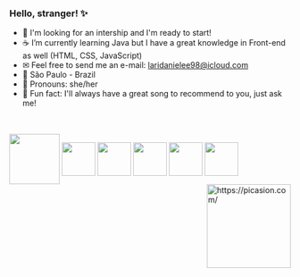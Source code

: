 ### Hello, stranger! ✨


- 🚀 I'm looking for an intership and I'm ready to start!
- ☕ I’m currently learning Java but I have a great knowledge in Front-end as well (HTML, CSS, JavaScript)
- ✉  Feel free to send me an e-mail: laridanielee98@icloud.com
- 🏡 São Paulo - Brazil 
- 🎠 Pronouns: she/her
- 🎸 Fun fact: I'll always have a great song to recommend to you, just ask me! 

## 
  <div style ="display:inline-block"><br>
            <img align="center" height="90" width="90" src="https://cdn.jsdelivr.net/gh/devicons/devicon/icons/git/git-original-wordmark.svg"/>
            <img align="center" height="60" width="60" src="https://cdn.jsdelivr.net/gh/devicons/devicon/icons/java/java-original.svg"/>
            <img align="center" height="60" width="60" src="https://cdn.jsdelivr.net/gh/devicons/devicon/icons/css3/css3-original.svg"/>
            <img align="center" height="60" width="60" src="https://cdn.jsdelivr.net/gh/devicons/devicon/icons/html5/html5-original.svg"/>
            <img align="center" height="60" width="60" src="https://cdn.jsdelivr.net/gh/devicons/devicon/icons/javascript/javascript-original.svg"/>
            <img align="center" height="60" width="60" src="https://cdn.jsdelivr.net/gh/devicons/devicon/icons/mysql/mysql-original.svg"/>
            <a href="https://picasion.com/"><img align="right" height="150" width="150" src="https://i.picasion.com/pic92/2e01932bac2502cfe92f9899c24236b7.gif" width="300" height="300" border="0" alt="https://picasion.com/" /></a><br /><a href="https://picasion.com/"></a>
            </div>
            
            
          



